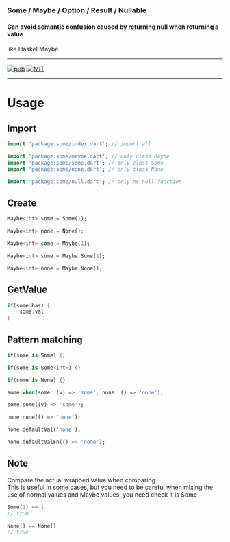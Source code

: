 ### Some / Maybe / Option / Result / Nullable  
#### **Can avoid semantic confusion caused by returning null when returning a value**  
like Haskel Maybe  

---
[![pub](https://img.shields.io/pub/v/some.svg)](https://pub.dev/packages/some) [![MIT](https://img.shields.io/github/license/MeowType/MaybeDart)](https://github.com/MeowType/MaybeDart/blob/master/LICENSE)

---
# Usage 

## Import 
```dart
import 'package:some/index.dart'; // import all

import 'package:some/maybe.dart'; // only class Maybe
import 'package:some/some.dart'; // only class Some
import 'package:some/none.dart'; // only class None

import 'package:some/null.dart'; // only no null function
```


## Create

```dart
Maybe<int> some = Some(1);
```

```dart
Maybe<int> none = None();
```

```dart
Maybe<int> some = Maybe(1);
```

```dart
Maybe<int> some = Maybe.Some(1);
```

```dart
Maybe<int> none = Maybe.None();
```
## GetValue

```dart
if(some.has) {
    some.val
}
```

## Pattern matching
```dart
if(some is Some) {}
```

```dart
if(some is Some<int>) {}
```

```dart
if(some is None) {}
```

```dart
some.when(some: (v) => 'some', none: () => 'none');
```

```dart
some.some((v) => 'some');
```

```dart
none.none(() => 'none');
```

```dart
none.defaultVal('none');
```

```dart
none.defaultValFn(() => 'none');
```

## Note
Compare the actual wrapped value when comparing  
This is useful in some cases, but you need to be careful when mixing the use of normal values and Maybe values, you need check it is Some  
```dart
Some(1) == 1
// true

None() == None()
// true
```